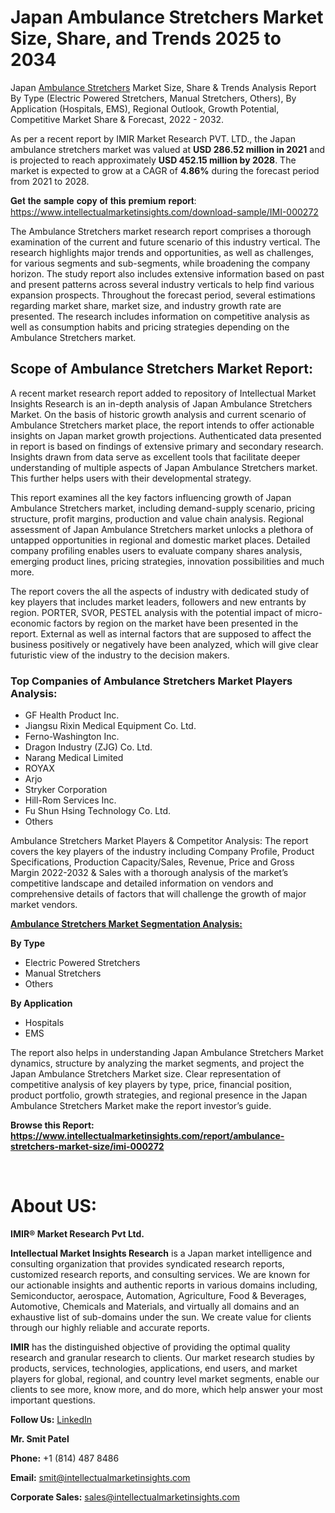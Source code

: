 <h1>Japan Ambulance Stretchers Market Size, Share, and Trends 2025 to 2034</h1>
<p>Japan <a href="https://www.intellectualmarketinsights.com/report/ambulance-stretchers-market-size/imi-000272">Ambulance Stretchers</a> Market Size, Share &amp; Trends Analysis Report By Type (Electric Powered Stretchers, Manual Stretchers, Others), By Application (Hospitals, EMS), Regional Outlook, Growth Potential, Competitive Market Share &amp; Forecast, 2022 - 2032.</p>
<p>As per a recent report by IMIR Market Research PVT. LTD., the Japan ambulance stretchers market was valued at&nbsp;<strong>USD 286.52 million in 2021</strong>&nbsp;and is projected to reach approximately&nbsp;<strong>USD 452.15 million by 2028</strong>. The market is expected to grow at a CAGR of&nbsp;<strong>4.86%</strong>&nbsp;during the forecast period from 2021 to 2028.</p>
<p>𝐆𝐞𝐭 𝐭𝐡𝐞 𝐬𝐚𝐦𝐩𝐥𝐞 𝐜𝐨𝐩𝐲 𝐨𝐟 𝐭𝐡𝐢𝐬 𝐩𝐫𝐞𝐦𝐢𝐮𝐦 𝐫𝐞𝐩𝐨𝐫𝐭: <a href="https://www.intellectualmarketinsights.com/download-sample/IMI-000272">https://www.intellectualmarketinsights.com/download-sample/IMI-000272</a></p>
<p>The Ambulance Stretchers market research report comprises a thorough examination of the current and future scenario of this industry vertical. The research highlights major trends and opportunities, as well as challenges, for various segments and sub-segments, while broadening the company horizon. The study report also includes extensive information based on past and present patterns across several industry verticals to help find various expansion prospects. Throughout the forecast period, several estimations regarding market share, market size, and industry growth rate are presented. The research includes information on competitive analysis as well as consumption habits and pricing strategies depending on the Ambulance Stretchers market.</p>
<h2>Scope of Ambulance Stretchers Market Report:</h2>
<p>A recent market research report added to repository of Intellectual Market Insights Research is an in-depth analysis of Japan Ambulance Stretchers Market. On the basis of historic growth analysis and current scenario of Ambulance Stretchers market place, the report intends to offer actionable insights on Japan market growth projections. Authenticated data presented in report is based on findings of extensive primary and secondary research. Insights drawn from data serve as excellent tools that facilitate deeper understanding of multiple aspects of Japan Ambulance Stretchers market. This further helps users with their developmental strategy.</p>
<p>This report examines all the key factors influencing growth of Japan Ambulance Stretchers market, including demand-supply scenario, pricing structure, profit margins, production and value chain analysis. Regional assessment of Japan Ambulance Stretchers market unlocks a plethora of untapped opportunities in regional and domestic market places. Detailed company profiling enables users to evaluate company shares analysis, emerging product lines, pricing strategies, innovation possibilities and much more.</p>
<p>The report covers the all the aspects of industry with dedicated study of key players that includes market leaders, followers and new entrants by region. PORTER, SVOR, PESTEL analysis with the potential impact of micro-economic factors by region on the market have been presented in the report. External as well as internal factors that are supposed to affect the business positively or negatively have been analyzed, which will give clear futuristic view of the industry to the decision makers.</p>
<h3>Top Companies of Ambulance Stretchers Market Players Analysis:</h3>
<ul>
<li>GF Health Product Inc.</li>
<li>Jiangsu Rixin Medical Equipment Co. Ltd.</li>
<li>Ferno-Washington Inc.</li>
<li>Dragon Industry (ZJG) Co. Ltd.</li>
<li>Narang Medical Limited</li>
<li>ROYAX</li>
<li>Arjo</li>
<li>Stryker Corporation</li>
<li>Hill-Rom Services Inc.</li>
<li>Fu Shun Hsing Technology Co. Ltd.</li>
<li>Others</li>
</ul>
<p>Ambulance Stretchers Market Players &amp; Competitor Analysis: The report covers the key players of the industry including Company Profile, Product Specifications, Production Capacity/Sales, Revenue, Price and Gross Margin 2022-2032 &amp; Sales with a thorough analysis of the market&rsquo;s competitive landscape and detailed information on vendors and comprehensive details of factors that will challenge the growth of major market vendors.</p>
<p><strong><u>Ambulance Stretchers Market Segmentation Analysis:</u></strong></p>
<p><strong>By Type</strong></p>
<ul>
<li>Electric Powered Stretchers</li>
<li>Manual Stretchers</li>
<li>Others</li>
</ul>
<p><strong>By Application</strong></p>
<ul>
<li>Hospitals</li>
<li>EMS</li>
</ul>
<p>The report also helps in understanding Japan Ambulance Stretchers Market dynamics, structure by analyzing the market segments, and project the Japan Ambulance Stretchers&nbsp;Market size. Clear representation of competitive analysis of key players by type, price, financial position, product portfolio, growth strategies, and regional presence in the Japan Ambulance Stretchers Market make the report investor&rsquo;s guide.</p>
<p><strong>Browse this Report: </strong><a href="https://www.intellectualmarketinsights.com/report/ambulance-stretchers-market-size/imi-000272"><strong>https://www.intellectualmarketinsights.com/report/ambulance-stretchers-market-size/imi-000272</strong></a></p>
<p>&nbsp;</p>
<h1>About US:</h1>
<p><strong>IMIR&reg; Market Research Pvt Ltd.</strong></p>
<p><strong>Intellectual Market Insights Research</strong> is a Japan market intelligence and consulting organization that provides syndicated research reports, customized research reports, and consulting services. We are known for our actionable insights and authentic reports in various domains including, Semiconductor, aerospace, Automation, Agriculture, Food &amp; Beverages, Automotive, Chemicals and Materials, and virtually all domains and an exhaustive list of sub-domains under the sun. We create value for clients through our highly reliable and accurate reports.</p>
<p><strong>IMIR</strong> has the distinguished objective of providing the optimal quality research and granular research to clients. Our market research studies by products, services, technologies, applications, end users, and market players for global, regional, and country level market segments, enable our clients to see more, know more, and do more, which help answer your most important questions.</p>
<p><strong>Follow Us:</strong> <a href="https://www.linkedin.com/company/imir-marketresearch/">LinkedIn</a></p>
<p><strong>Mr. Smit Patel</strong></p>
<p><strong>Phone:</strong> +1 (814) 487 8486</p>
<p><strong>Email:</strong> <a href="mailto:smit@intellectualmarketinsights.com">smit@intellectualmarketinsights.com</a></p>
<p><strong>Corporate Sales:</strong> <a href="mailto:sales@intellectualmarketinsights.com">sales@intellectualmarketinsights.com</a></p>
<p>&nbsp;</p>
